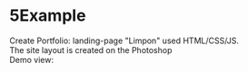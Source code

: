# 5Example
Create Portfolio: landing-page "Limpon" used HTML/CSS/JS.<br>
The site layout is created on the Photoshop<br>
Demo view:
